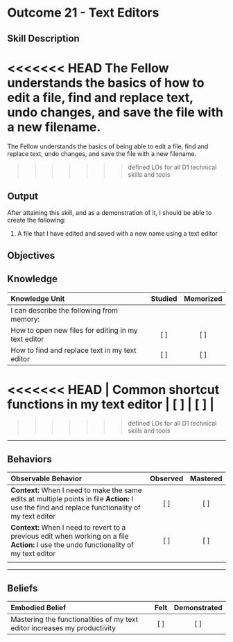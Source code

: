 # Outcome 21 - Text Editors

**Skill Description**
----------
<<<<<<< HEAD
The Fellow understands the basics of how to edit a file, find and replace text, undo changes, and save the file with a new filename.
=======
The Fellow understands the basics of being able to edit a file, find and replace text, undo changes, and save the file with a new filename.
>>>>>>> defined LOs for all D1 technical skills and tools

**Output**
----------
After attaining this skill, and as a demonstration of it, I should be able to create the following:

1. A file that I have edited and saved with a new name using a text editor


**Objectives**
----------
## **Knowledge**


| Knowledge Unit   |      Studied      | Memorized |
|:-------------|:------------------:|:--------:|
| I can describe the following from memory: | | |
| How to open new files for editing in my text editor | [ ] | [ ]  |
| How to find and replace text in my text editor | [ ] | [ ]  |
<<<<<<< HEAD
| Common shortcut functions in my text editor | [ ] | [ ]  |
=======

>>>>>>> defined LOs for all D1 technical skills and tools


----------


## **Behaviors**

| Observable Behavior   |      Observed      | Mastered |
|:-------------|:------------------:|:--------:|
| **Context:** When I need to make the same edits at multiple points in file **Action:** I use the find and replace functionality of my text editor | [ ] | [ ] |
| **Context:** When I need to revert to a previous edit when working on a file **Action:** I use the undo functionality of my text editor | [ ] | [ ] |
| | | |



----------


## **Beliefs**


| Embodied Belief   |      Felt      | Demonstrated |
|:-------------|:------------------:|:--------:|
| Mastering the functionalities of my text editor increases my productivity | [ ] | [ ] |

